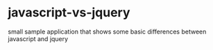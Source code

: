 # javascript-vs-jquery
small sample application that shows some basic differences between javascript and jquery
